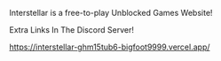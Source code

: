 
Interstellar is a free-to-play Unblocked Games Website!

Extra Links In The Discord Server!


https://interstellar-ghm15tub6-bigfoot9999.vercel.app/
